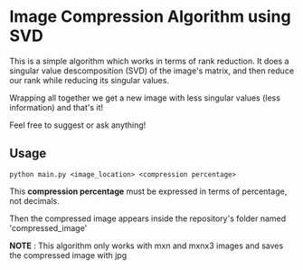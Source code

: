 # Image Compression Algorithm using SVD

This is a simple algorithm which works in terms of rank reduction. It does a singular value descomposition (SVD) of the image's matrix, and then reduce our rank while reducing its singular values.

Wrapping all together we get a new image with less singular values (less information) and that's it!

Feel free to suggest or ask anything!

## Usage

``` 
python main.py <image_location> <compression percentage>
```

This **compression percentage** must be expressed in terms of percentage, not decimals.

Then the compressed image appears inside the repository's folder named 'compressed_image'

__NOTE__ : This algorithm only works with mxn and mxnx3 images and saves the compressed image with jpg
